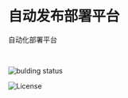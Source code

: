# 自动发布部署平台

自动化部署平台

<br>

![bulding status](https://github.com/Harhao/auto-pilot-deploy/actions/workflows/normal-build.yml/badge.svg?branch=develop)

![License](https://img.shields.io/badge/License-MIT-brightgreen)

<br>
